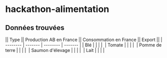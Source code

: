 # hackathon-alimentation


## Données trouvées

|| Type || Production AB en France  || Consommation en France || Export ||
| -------- | ------- | -------- | ------- |
| Blé | | | | 
| Tomate | | | | 
| Pomme de terre | | | | 
| Saumon d'élevage | | | | 
| Lait | | | | 
